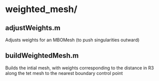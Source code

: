 # weighted_mesh/

## adjustWeights.m 

Adjusts weights for an MBOMesh (to push singularities outward)

## buildWeightedMesh.m

Builds the intial mesh, with weights corresponding to the distance in R3 along the tet mesh to the nearest boundary control point